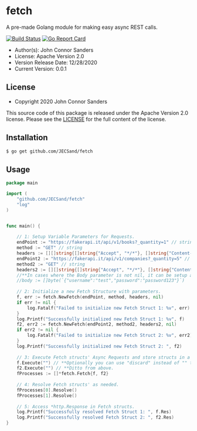 # fetch

A pre-made Golang module for making easy async REST calls.

[![Build Status](https://travis-ci.org/JECSand/fetch.svg?branch=master)](https://travis-ci.org/JECSand/fetch)
[![Go Report Card](https://goreportcard.com/badge/github.com/JECSand/fetch)](https://goreportcard.com/report/github.com/JECSand/fetch)

* Author(s): John Connor Sanders
* License: Apache Version 2.0
* Version Release Date: 12/28/2020
* Current Version: 0.0.1

## License
* Copyright 2020 John Connor Sanders

This source code of this package is released under the Apache Version 2.0 license. Please see
the [LICENSE](https://github.com/JECSand/fetch/blob/main/LICENSE) for the full
content of the license.

## Installation
```bash
$ go get github.com/JECSand/fetch
```

## Usage
```go
package main

import (
	"github.com/JECSand/fetch"
	"log"
)


func main() {
	
	// 1: Setup Variable Parameters for Requests.
	endPoint := "https://fakerapi.it/api/v1/books?_quantity=1" // string
	method := "GET" // string
	headers := [][]string{[]string{"Accept", "*/*"}, []string{"Content-Type", "application/json"}} // [][]string
	endPoint2 := "https://fakerapi.it/api/v1/companies?_quantity=5" // string
	method2 := "GET" // string
	headers2 := [][]string{[]string{"Accept", "*/*"}, []string{"Content-Type", "application/json"}} // [][]string
	//**In cases where the Body parameter is not nil, it can be setup as follows:
	//body := []byte(`{"username":"test","password":"password123"}`)
	
	// 2: Initialize a new Fetch Structure with parameters.
	f, err := fetch.NewFetch(endPoint, method, headers, nil)
	if err != nil {
		log.Fatalf("Failed to initialize new Fetch Struct 1: %v", err)
	}
	log.Printf("Successfully initialized new Fetch Struct 1: %v", f)
	f2, err2 := fetch.NewFetch(endPoint2, method2, headers2, nil)
	if err2 != nil {
		log.Fatalf("Failed to initialize new Fetch Struct 2: %v", err2)
	}
	log.Printf("Successfully initialized new Fetch Struct 2: ", f2)
	
	// 3: Execute Fetch structs' Async Requests and store structs in a Slice of Fetch.
	f.Execute("") // **Optionally you can use "discard" instead of "" to throw the http response away.
	f2.Execute("") // **Ditto from above.
	fProcesses := []*fetch.Fetch{f, f2}
	
	// 4: Resolve Fetch structs' as needed.
	fProcesses[0].Resolve()
	fProcesses[1].Resolve()
	
	// 5: Access *http.Response in Fetch structs.
	log.Printf("Successfully resolved Fetch Struct 1: ", f.Res)
	log.Printf("Successfully resolved Fetch Struct 2: ", f2.Res)
}
```
